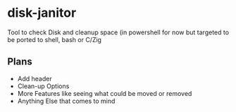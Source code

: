 # disk-janitor

Tool to check Disk and cleanup space (in powershell for now but targeted to be ported to shell, bash or C/Zig

## Plans

- Add header
- Clean-up Options
- More Features like seeing what could be moved or removed 
- Anything Else that comes to mind